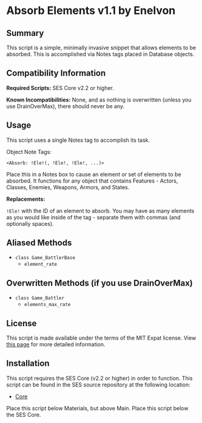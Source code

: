 Absorb Elements v1.1 by Enelvon
=============================================================================

Summary
-----------------------------------------------------------------------------
  This script is a simple, minimally invasive snippet that allows elements to
be absorbed. This is accomplished via Notes tags placed in Database objects.

Compatibility Information
-----------------------------------------------------------------------------
**Required Scripts:**
  SES Core v2.2 or higher.

**Known Incompatibilities:**
  None, and as nothing is overwritten (unless you use DrainOverMax), there
should never be any.

Usage
-----------------------------------------------------------------------------
  This script uses a single Notes tag to accomplish its task.

Object Note Tags:

`<Absorb: !Ele!(, !Ele!, !Ele!, ...)>`

  Place this in a Notes box to cause an element or set of elements to be
absorbed. It functions for any object that contains Features - Actors,
Classes, Enemies, Weapons, Armors, and States.

**Replacements:**

`!Ele!` with the ID of an element to absorb. You may have as many elements as
you would like inside of the tag - separate them with commas (and optionally
spaces).

Aliased Methods
-----------------------------------------------------------------------------
* `class Game_BattlerBase`
    - `element_rate`

Overwritten Methods (if you use DrainOverMax)
-----------------------------------------------------------------------------
* `class Game_Battler`
    - `elements_max_rate`

License
-----------------------------------------------------------------------------
  This script is made available under the terms of the MIT Expat license.
View [this page](http://sesvxace.wordpress.com/license/) for more detailed
information.

Installation
-----------------------------------------------------------------------------
  This script requires the SES Core (v2.2 or higher) in order to function.
This script can be found in the SES source repository at the following
location:

* [Core](https://raw.github.com/sesvxace/core/master/lib/core.rb)

Place this script below Materials, but above Main. Place this script below
the SES Core.

